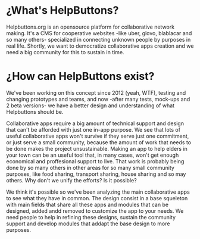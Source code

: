 # ¿What's HelpButtons?

Helpbuttons.org is an opensource platform for collaborative network making. It's a CMS for cooperative websites -like uber, glovo, blablacar and so many others- specialized in connecting unknown people by purposes in real life. Shortly, we want to democratize collaborative apps creation and we need a big community for this to sustain in time.

# ¿How can HelpButtons exist?

We've been working on this concept since 2012 (yeah, WTF), testing and changing prototypes and teams, and now -after many tests, mock-ups and 2 beta versions- we have a better design and understanding of what Helpbuttons should be.

Collaborative apps require a big amount of technical support and design that can't be afforded with just one in-app purpose. We see that lots of useful collaborative apps won't survive if they serve just one commitment, or just serve a small community, because the amount of work that needs to be done makes the project unsustainable. Making an app to help elders in your town can be an useful tool that, in many cases, won't get enough economical and proffesional support to live. That work is probably being done by so many others in other areas for so many small community purposes, like food sharing, transport sharing, house sharing and so may others. Why don't we unify the efforts? Is it possible?

We think it's possible so we've been analyzing the main collaborative apps to see what they have in common. The design consist in a base squeleton with main fields that share all these apps and modules that can be designed, added andd removed to customize the app to your needs. We need people to help in refining these designs, sustain the community support and develop modules that addapt the base design to more purposes.
